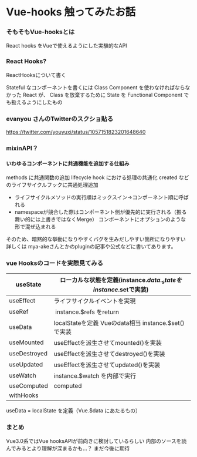 # Vue-hooks 触ってみたお話

### そもそもVue-hooksとは
React hooks をVueで使えるようにした実験的なAPI

### React Hooks?
ReactHooksについて書く

Stateful なコンポーネントを書くには Class Component を使わなければならなかった React が、 Class を放棄するために State を Functional Component でも扱えるようにしたもの

### evanyou さんのTwitterのスクショ貼る
https://twitter.com/youyuxi/status/1057151823201648640

### mixinAPI？

#### いわゆるコンポーネントに共通機能を追加する仕組み

methods に共通関数の追加
lifecycle hook における処理の共通化
created などのライフサイクルフックに共通処理追加  
 - ライフサイクルメソッドの実行順はミックスイン→コンポーネント順に呼ばれる
 - namespaceが競合した際はコンポーネント側が優先的に実行される（振る舞い的には上書きではなくMerge）
コンポーネントにオプションのような形で混ぜ込まれる

そのため、暗黙的な挙動になりやすくバグを生みだしやすい箇所になりやすい
詳しくは mya-akeさんとかのpluginの記事や公式などに書いてあります。

### vue Hooksのコードを実際見てみる

useState | ローカルな状態を定義(instance.$data._stateをinstance.$setで実装)
-- | --
useEffect | ライフサイクルイベントを実現
useRef |  instance.$refs をreturn
useData | localStateを定義 Vueのdata相当 instance.$set() で実装
useMounted | useEffectを派生させてmounted()を実装
useDestroyed | useEffectを派生させてdestroyed()を実装
useUpdated | useEffectを派生させてupdated()を実装
useWatch | instance.$watch を内部で実行
useComputed | computed
withHooks | 


useData = localState を定義（Vue.$data にあたるもの）




### まとめ
Vue3.0系ではVue hooksAPIが前向きに検討しているらしい
内部のソースを読んでみるとより理解が深まるかも…？
まだ今後に期待





